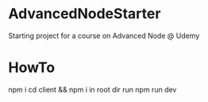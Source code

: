 # AdvancedNodeStarter
Starting project for a course on Advanced Node @ Udemy

# HowTo
npm i
cd client && npm i
in root dir run npm run dev